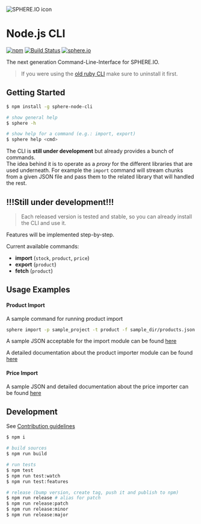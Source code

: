 ![SPHERE.IO icon](https://admin.sphere.io/assets/images/sphere_logo_rgb_long.png)

# Node.js CLI

[![npm](https://img.shields.io/npm/v/sphere-node-cli.svg)](https://www.npmjs.com/package/sphere-node-cli) [![Build Status](https://travis-ci.org/sphereio/sphere-node-cli.svg?branch=master)](https://travis-ci.org/sphereio/sphere-node-cli) [![sphere.io](https://img.shields.io/badge/api-%7B%22name%22:%20%22sphere.io%22%7D-yellow.svg?style=flat)](http://dev.sphere.io)

The next generation Command-Line-Interface for SPHERE.IO.

> If you were using the [old ruby CLI](https://github.com/sphereio/sphere-cli) make sure to uninstall it first.

## Getting Started

```bash
$ npm install -g sphere-node-cli

# show general help
$ sphere -h

# show help for a command (e.g.: import, export)
$ sphere help <cmd>
```

The CLI is **still under development** but already provides a bunch of commands.<br/>
The idea behind it is to operate as a _proxy_ for the different libraries that are used underneath. For example the `import` command will stream chunks from a given JSON file and pass them to the related library that will handled the rest.

## !!!Still under development!!!
> Each released version is tested and stable, so you can already install the CLI and use it.

Features will be implemented step-by-step.

Current available commands:

- **import** (`stock`, `product`, `price`)
- **export** (`product`)
- **fetch** (`product`)

## Usage Examples

#### Product Import

A sample command for running product import 

```bash
sphere import -p sample_project -t product -f sample_dir/products.json -c '{"errorDir":"./productErrors"}'
```

A sample JSON acceptable for the import module can be found [here](https://github.com/sphereio/sphere-product-import/blob/master/samples/sample-products.json)

A detailed documentation about the product importer module can be found [here](https://github.com/sphereio/sphere-product-import/wiki/Product-Importer)

#### Price Import

A sample JSON and detailed documentation about the price importer can be found [here](https://github.com/sphereio/sphere-product-import/wiki/Price-Importer)

## Development

See [Contribution guidelines](CONTRIBUTING.md)

```bash
$ npm i

# build sources
$ npm run build

# run tests
$ npm test
$ npm run test:watch
$ npm run test:features

# release (bump version, create tag, push it and publish to npm)
$ npm run release # alias for patch
$ npm run release:patch
$ npm run release:minor
$ npm run release:major
```
